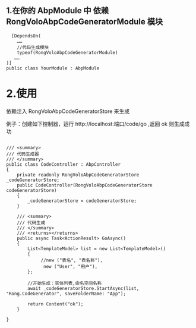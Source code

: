 ﻿
 ## 1.在你的 AbpModule 中 依赖 RongVoloAbpCodeGeneratorModule 模块

```
  [DependsOn(
    ……
    //代码生成模块
    typeof(RongVoloAbpCodeGeneratorModule)
   ……
)]
public class YourModule : AbpModule
```

# 2.使用

依赖注入 RongVoloAbpCodeGeneratorStore 来生成

例子：创建如下控制器，运行 http://localhost:端口/code/go ,返回 ok 则生成成功
```

/// <summary>
/// 代码生成器
/// </summary>
public class CodeController : AbpController
{
    private readonly RongVoloAbpCodeGeneratorStore _codeGeneratorStore;
    public CodeController(RongVoloAbpCodeGeneratorStore codeGeneratorStore)
    {
        _codeGeneratorStore = codeGeneratorStore;
    }

    /// <summary>
    /// 代码生成
    /// </summary>
    /// <returns></returns>
    public async Task<ActionResult> GoAsync()
    {
        List<TemplateModel> list = new List<TemplateModel>()
        {
             //new ("表名", "表名称"),
              new ("User", "用户"),
        };

        //开始生成：实体列表,命名空间名称
        await _codeGeneratorStore.StartAsync(list, "Rong.CodeGenerator", saveFolderName: "App");

        return Content("ok");
    }

}


```